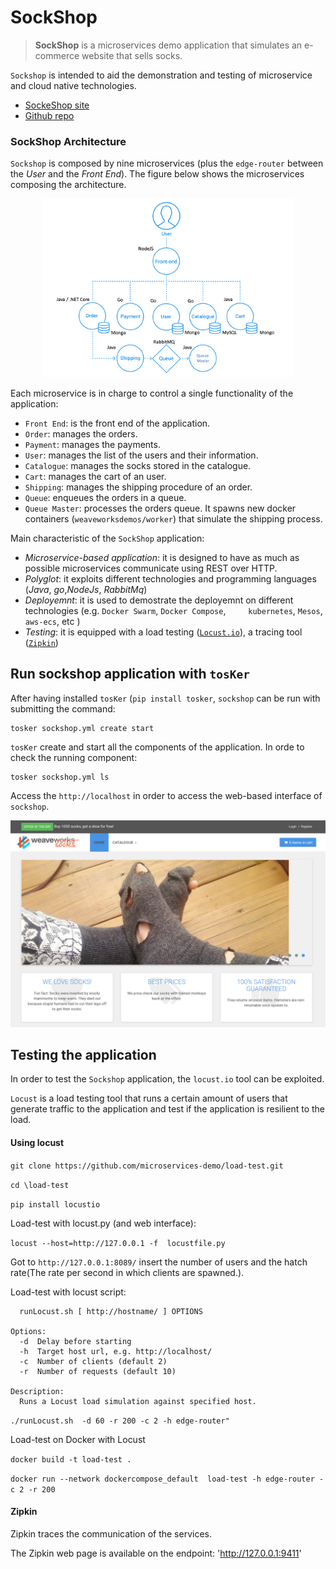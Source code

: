 

# SockShop

> **SockShop** is a microservices demo application that simulates an e-commerce website that sells socks.

`Sockshop` is intended to aid the demonstration and testing of microservice and cloud native technologies.

  - [SockeShop site](https://microservices-demo.github.io/)
  - [Github repo](https://github.com/microservices-demo)

### SockShop Architecture
`Sockshop` is composed by nine microservices (plus the `edge-router` between the _User_ and the _Front End_).
The figure below shows the microservices composing the architecture.

<div style="text-align:center">
  <img src="docs/img/Architecture.png" alt="Drawing" style="width: 400px" />
</div>


Each microservice is in charge to control a single functionality of the application:
- `Front End`: is the front end of the application.
- `Order`: manages the orders.
- `Payment`: manages the payments.
- `User`: manages the list of the users and their information.
- `Catalogue`: manages the  socks stored in the catalogue.
- `Cart`: manages the cart of an user.
- `Shipping`: manages the shipping procedure of an order.
- `Queue`: enqueues the orders in a queue.
- `Queue Master`: processes the orders queue. It spawns new docker containers (`weaveworksdemos/worker`) that simulate the shipping process.


Main characteristic of the `SockShop` application:
 - _Microservice-based application_: it is designed to have as much as possible microservices  communicate using REST over HTTP.
 - _Polyglot_: it exploits different technologies and programming languages (_Java_, _go_,_NodeJs_, _RabbitMq_)
 - _Deployemnt_: it is used to demostrate the deployemnt on different technologies (e.g. `Docker Swarm`, `Docker Compose`,` 	kubernetes`, `Mesos`, `aws-ecs`, etc )
 - _Testing_: it is equipped with a load testing ([`Locust.io`](https://locust.io/)), a  tracing tool ([`Zipkin`](http://zipkin.io/))

 ## Run sockshop application with `tosKer`
 After having installed `tosKer` (`pip install tosker`, `sockshop` can be run with submitting the command:

 ```
 tosker sockshop.yml create start
 ```
`tosKer` create and start all the components of the application. In orde to check
the running component:
 ```
 tosker sockshop.yml ls
 ```

Access the `http://localhost` in order to access the web-based interface of `sockshop`.

<div style="text-align:center">
  <img src="docs/img/sockshop.png" alt="Drawing" style="width: 600px" />
</div>



 ## Testing the application
In order to test the `Sockshop` application, the `locust.io` tool can be exploited.

`Locust` is a load testing tool that runs a certain amount of users that generate traffic to the application and test if the application is resilient to the load.

 #### Using locust

 `git clone https://github.com/microservices-demo/load-test.git`

 `cd \load-test`

 `pip install locustio`

 Load-test with locust.py (and web interface):

 `locust --host=http://127.0.0.1 -f  locustfile.py `

 Got to `http://127.0.0.1:8089/` insert the number of users and the hatch rate(The rate per second in which clients are spawned.).


 Load-test  with locust script:
 ```Usage:
   runLocust.sh [ http://hostname/ ] OPTIONS

 Options:
   -d  Delay before starting
   -h  Target host url, e.g. http://localhost/
   -c  Number of clients (default 2)
   -r  Number of requests (default 10)

 Description:
   Runs a Locust load simulation against specified host.
 ```

 `./runLocust.sh  -d 60 -r 200 -c 2 -h edge-router" `


 Load-test on Docker with Locust

 `docker build -t load-test .`

 `docker run --network dockercompose_default  load-test -h edge-router -c 2 -r 200 `


 ####  Zipkin

Zipkin traces the communication of the services.

The Zipkin web page is available on the endpoint: 'http://127.0.0.1:9411'


<!-- ## front-end

`front-end` default [endpoints](https://github.com/microservices-demo/front-end/blob/master/api/endpoints.js)

```
module.exports = {
    catalogueUrl:  util.format("http://catalogue%s", domain),
    tagsUrl:       util.format("http://catalogue%s/tags", domain),
    cartsUrl:      util.format("http://carts%s/carts", domain),
    ordersUrl:     util.format("http://orders%s", domain),
    customersUrl:  util.format("http://user%s/customers", domain),
    addressUrl:    util.format("http://user%s/addresses", domain),
    cardsUrl:      util.format("http://user%s/cards", domain),
    loginUrl:      util.format("http://user%s/login", domain),
    registerUrl:   util.format("http://user%s/register", domain),
};
```


## user

``` $ /user -h
Usage of /user:
  -database string
    	Database to use, Mongodb or ... (default "mongodb")
  -link-domain string
    	HATEAOS link domain (default "user")
  -mongo-host string
    	Mongo host (default "user-db")
  -mongo-password string
    	Mongo password
  -mongo-user string
    	Mongo user
  -port string
    	Port on which to run (default "8084")
  -zipkin string
    	Zipkin address
```

## orders

`java.sh` script launched inside the `weaveworksdemos/msd-java:8u131` for running the `orders` Software.

``` /usr/local/bin # cat java.sh
#!/bin/sh

if [ -z "$JAVA_OPTS" ]; then
  JAVA_OPTS="-XX:+UnlockExperimentalVMOptions -XX:+UseCGroupMemoryLimitForHeap -XX:MaxRAMFraction=1 -XX:UseG1GC"
fi
```

API.
- GET http://0.0.0.0:8082/health : return a json

## payment

`Payments`  microservice help.

```root@a76dbadda182:/go/src/github.com/microservices-demo/payment# /app/main -h
    Usage of /app/main:
      -decline float
        	Decline payments over certain amount (default 100)
      -port string
        	Port to bind HTTP listener (default "8080")
      -zipkin string
        	Zipkin address -->
```
